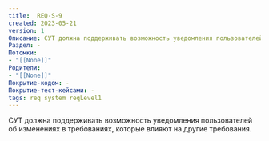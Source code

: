 ```yaml
---
title:  REQ-S-9
created: 2023-05-21
version: 1
Описание: СУТ должна поддерживать возможность уведомления пользователей об изменениях в требованиях, которые влияют на другие требования. 
Раздел: -
Потомки:
- "[[None]]"
Родители: 
- "[[None]]"
Покрытие-кодом: -
Покрытие-тест-кейсами: -
tags: req system reqLevel1
---
```


СУТ должна поддерживать возможность уведомления пользователей об изменениях в требованиях, которые влияют на другие требования. 